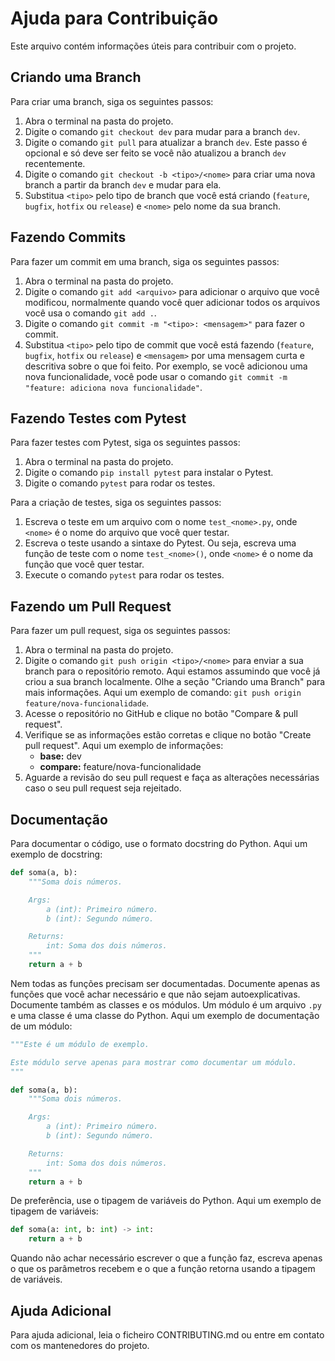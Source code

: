 # Ajuda para Contribuição

Este arquivo contém informações úteis para contribuir com o projeto.

## Criando uma Branch

Para criar uma branch, siga os seguintes passos:

1. Abra o terminal na pasta do projeto.
2. Digite o comando `git checkout dev` para mudar para a branch `dev`.
3. Digite o comando `git pull` para atualizar a branch `dev`. Este passo é opcional e só deve ser feito se você não atualizou a branch `dev` recentemente.
4. Digite o comando `git checkout -b <tipo>/<nome>` para criar uma nova branch a partir da branch `dev` e mudar para ela.
5. Substitua `<tipo>` pelo tipo de branch que você está criando (`feature`, `bugfix`, `hotfix` ou `release`) e `<nome>` pelo nome da sua branch.

## Fazendo Commits

Para fazer um commit em uma branch, siga os seguintes passos:

1. Abra o terminal na pasta do projeto.
2. Digite o comando `git add <arquivo>` para adicionar o arquivo que você modificou, normalmente quando você quer adicionar todos os arquivos você usa o comando `git add .`.
3. Digite o comando `git commit -m "<tipo>: <mensagem>"` para fazer o commit.
4. Substitua `<tipo>` pelo tipo de commit que você está fazendo (`feature`, `bugfix`, `hotfix` ou `release`) e `<mensagem>` por uma mensagem curta e descritiva sobre o que foi feito. Por exemplo, se você adicionou uma nova funcionalidade, você pode usar o comando `git commit -m "feature: adiciona nova funcionalidade"`.

## Fazendo Testes com Pytest

Para fazer testes com Pytest, siga os seguintes passos:

1. Abra o terminal na pasta do projeto.
2. Digite o comando `pip install pytest` para instalar o Pytest.
3. Digite o comando `pytest` para rodar os testes.

Para a criação de testes, siga os seguintes passos:

1. Escreva o teste em um arquivo com o nome `test_<nome>.py`, onde `<nome>` é o nome do arquivo que você quer testar.
2. Escreva o teste usando a sintaxe do Pytest. Ou seja, escreva uma função de teste com o nome `test_<nome>()`, onde `<nome>` é o nome da função que você quer testar.
3. Execute o comando `pytest` para rodar os testes.

## Fazendo um Pull Request

Para fazer um pull request, siga os seguintes passos:

1. Abra o terminal na pasta do projeto.
2. Digite o comando `git push origin <tipo>/<nome>` para enviar a sua branch para o repositório remoto. Aqui estamos assumindo que você já criou a sua branch localmente. Olhe a seção "Criando uma Branch" para mais informações. Aqui um exemplo de comando: `git push origin feature/nova-funcionalidade`.
3. Acesse o repositório no GitHub e clique no botão "Compare & pull request".
4. Verifique se as informações estão corretas e clique no botão "Create pull request". Aqui um exemplo de informações:
   - **base:** dev
   - **compare:** feature/nova-funcionalidade
5. Aguarde a revisão do seu pull request e faça as alterações necessárias caso o seu pull request seja rejeitado.

## Documentação

Para documentar o código, use o formato docstring do Python. Aqui um exemplo de docstring:

```python
def soma(a, b):
    """Soma dois números.

    Args:
        a (int): Primeiro número.
        b (int): Segundo número.

    Returns:
        int: Soma dos dois números.
    """
    return a + b
```

Nem todas as funções precisam ser documentadas. Documente apenas as funções que você achar necessário e que não sejam autoexplicativas. Documente também as classes e os módulos. Um módulo é um arquivo `.py` e uma classe é uma classe do Python. Aqui um exemplo de documentação de um módulo:

```python
"""Este é um módulo de exemplo.

Este módulo serve apenas para mostrar como documentar um módulo.
"""

def soma(a, b):
    """Soma dois números.

    Args:
        a (int): Primeiro número.
        b (int): Segundo número.

    Returns:
        int: Soma dos dois números.
    """
    return a + b
```

De preferência, use o tipagem de variáveis do Python. Aqui um exemplo de tipagem de variáveis:

```python
def soma(a: int, b: int) -> int:
    return a + b
```

Quando não achar necessário escrever o que a função faz, escreva apenas o que os parâmetros recebem e o que a função retorna usando a tipagem de variáveis.

## Ajuda Adicional

Para ajuda adicional, leia o ficheiro CONTRIBUTING.md ou entre em contato com os mantenedores do projeto.
